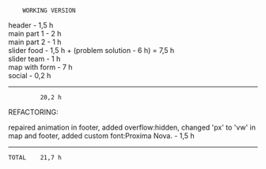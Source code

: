 
        WORKING VERSION

header - 1,5 h					
main part 1 - 2 h				
main part 2 - 1 h				
slider food - 1,5 h + (problem solution - 6 h) = 7,5 h	
slider team - 1 h				
map with form - 7 h				
     social - 0,2 h					
_____________________
	         20,2 h


 REFACTORING:

repaired animation in footer, added overflow:hidden,
changed 'px' to 'vw' in map and footer,
added custom font:Proxima Nova. - 1,5 h
______________________________________

    TOTAL    21,7 h
